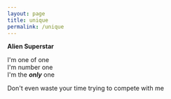 ```yaml
---
layout: page
title: unique
permalink: /unique
---
```


__Alien Superstar__


I'm one of one  
I'm number one  
I'm the ___only___ one  

Don't even waste your time trying to compete with me
